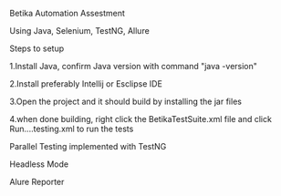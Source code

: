 
Betika Automation Assestment
 
 Using Java, Selenium, TestNG, Allure

Steps to setup

1.Install Java, confirm Java version with command "java -version"

2.Install preferably Intellij or Esclipse IDE

3.Open the project and it should build by installing the jar files 

4.when done building, right click the BetikaTestSuite.xml file and click Run....testing.xml to run the tests


Parallel Testing implemented with TestNG

Headless Mode 

Alure Reporter
